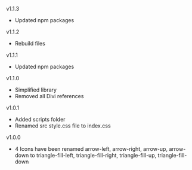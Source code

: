 v1.1.3
- Updated npm packages

v1.1.2
- Rebuild files

v1.1.1
- Updated npm packages

v1.1.0
- Simplified library
- Removed all Divi references

v1.0.1
- Added scripts folder
- Renamed src style.css file to index.css

v1.0.0
- 4 Icons have been renamed arrow-left, arrow-right, arrow-up, arrow-down to 
  triangle-fill-left, triangle-fill-right, triangle-fill-up, triangle-fill-down